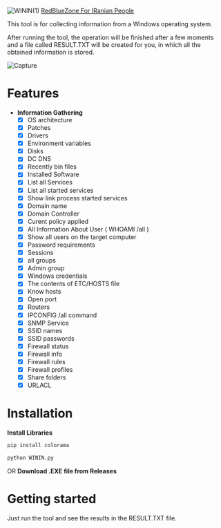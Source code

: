 ![WININ(1)](https://user-images.githubusercontent.com/115831872/197338999-b849d44e-5c5b-415a-ac2e-26232d358577.png)
[RedBlueZone For IRanian People](https://redbluezone.top)

This tool is for collecting information from a Windows operating system.

After running the tool, the operation will be finished after a few moments and a file called RESULT.TXT will be created for you, in which all the obtained information is stored.

![Capture](https://user-images.githubusercontent.com/115831872/196689603-0b579e01-1bb6-4917-b8dc-93ea2e365b61.PNG)
# Features
- **Information Gathering**
    - [X] OS architecture
    - [X] Patches
    - [X] Drivers
    - [X] Environment variables
    - [X] Disks
    - [X] DC DNS
    - [X] Recently bin files
    - [X] Installed Software
    - [X] List all Services
    - [X] List all started services
    - [X] Show link process started services
    - [X] Domain name
    - [X] Domain Controller
    - [X] Curent policy applied
    - [X] All Information About User ( WHOAMI /all )
    - [X] Show all users on the target computer
    - [X] Password requirements
    - [X] Sessions
    - [X] all groups
    - [X] Admin group
    - [X] Windows credentials
    - [X] The contents of ETC/HOSTS file
    - [X] Know hosts
    - [X] Open port
    - [X] Routers
    - [X] IPCONFIG /all command
    - [X] SNMP Service
    - [X] SSID names
    - [X] SSID passwords
    - [X] Firewall status
    - [X] Firewall info
    - [X] Firewall rules
    - [X] Firewall profiles
    - [X] Share folders
    - [X] URLACL
# Installation
**Install Libraries**
``` python
pip install colorama
```
``` python
python WININ.py
```
OR **Download .EXE file from Releases**
# Getting started
Just run the tool and see the results in the RESULT.TXT file.
